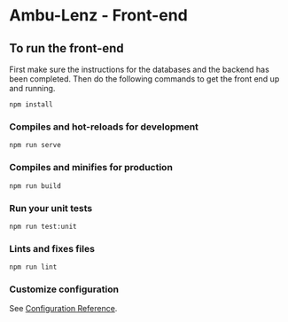 # Ambu-Lenz - Front-end

<!-- This project uses a docker container. In order to start up the front-end follow the following steps.

## Setting up
You will need to install docker, docker-compose , as well as, npm.

### Docker install
Docker can be downloaded and installed here: https://docs.docker.com/get-docker/.

### Docker-Compose install
Docker-Compose can be installed and downloaded here: https://docs.docker.com/compose/install/.

### NPM install
Npm can be downloaded and installed here: https://www.npmjs.com/get-npm -->

<!-- ## Creating and Running the Docker Container 
cd into the root directory and run the following commands

1. ```docker build -t my-app:dev .```

2. ``` docker-compose up -d --build``` -->

## To run the front-end
First make sure the instructions for the databases and the backend has been completed. Then do the following commands to get the front end up and running.
```
npm install
```

### Compiles and hot-reloads for development
```
npm run serve
```

### Compiles and minifies for production
```
npm run build
```

### Run your unit tests
```
npm run test:unit
```

### Lints and fixes files
```
npm run lint
```

### Customize configuration
See [Configuration Reference](https://cli.vuejs.org/config/).
